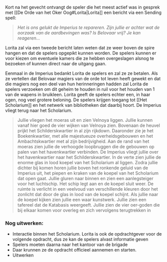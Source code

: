 Kort na het gevecht ontvangt de speler die het meest actief was in gesprek met [[De Orde van het Oker Oog#Lorita|Lorita]] een bericht via een Sending spell:

>*Het is ons gelukt de Imperius te repareren. Zijn jullie er achter wat de oorzaak van de aardbevingen was? Is Belovaar vrij? Je kan reageren...*

Lorita zal via een tweede bericht laten weten dat ze weer boven de spire hangen en dat de spelers opgepikt kunnen worden.
De spelers kunnen er voor kiezen om eventuele kamers die ze hebben overgeslagen alsnog te bezoeken of kunnen direct naar de uitgang gaan. 

Eenmaal in de Imperius bedankt Lorita de spelers en zal ze ze betalen. Als ze vertellen dat Belovaar magiers van de orde tot leven heeft gewekt en dat die magiers nog een deel van hun herinneringen hadden zal Lorita de spelers verzoeken om dit geheim te houden in ruil voor het houden van 1 van de wapens in bruikleen.
Lorita geeft de spelers echter een, in haar ogen, nog veel grotere beloning. De spelers krijgen toegang tot [[Het Scholarium]] en het netwerk van bibliotheken dat daarbij hoort. 
De Imperius vliegt terug naar het Scholarium.

> Jullie vliegen het moeras uit en zien Velnoya liggen. Jullie kunnen vanaf hier goed de vier wijken van Velnoya zien. Bovenaan de heuvel prijkt het Schilderskwartier in al zijn rijkdown. Daaronder zie je het Boekenkwartier, met alle majestueuze overheidsgebouwen en het Ambachtskwartier met al zijn bedrijvigheid. Aan de rand van het moeras zien jullie de verhoogde loopbruggen die de gebouwen op palen van het havenkwartier verbinden.
> De Imperius vliegt jullie over het havenkwartier naar het Schilderskwartier. In de verte zien jullie de enorme glas in lood koepel van het Scholarium al liggen. Zodra jullie dichter bij komen horen jullie boven het ronkende geluid van de Imperius uit, het piepen en kraken van de koepel van het Scholarium dat open gaat. Jullie gluren naar binnen en zien een aanlegsteiger voor het luchtschip.
> Het schip legt aan en de koepel sluit weer. De ruimte is verlicht in een veelvoud van verschillende kleuren door het zonlicht dat door de glas in lood van de koepel schijnt. Als jullie naar de koepel kijken zien jullie een waar kunstwerk. Jullie zien een tafereel dat de Katabasis weergeeft. Jullie zien de vier oer-goden die bij elkaar komen voor overleg en zich vervolgens terugtrekken in 


### Nog uitwerken:
- Interactie binnen het Scholarium. Lorita is ook de opdrachtgever voor de volgende opdracht, dus ze kan de spelers alvast informatie geven
- Spelers moeten daarna naar het kantoor van de brigade
- Daar krunnen ze de opdracht officieel aannemen en starten.
- Uitwerken 